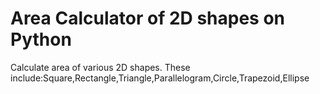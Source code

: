 # Area Calculator of 2D shapes on Python
Calculate area of various 2D shapes.
These include:Square,Rectangle,Triangle,Parallelogram,Circle,Trapezoid,Ellipse
